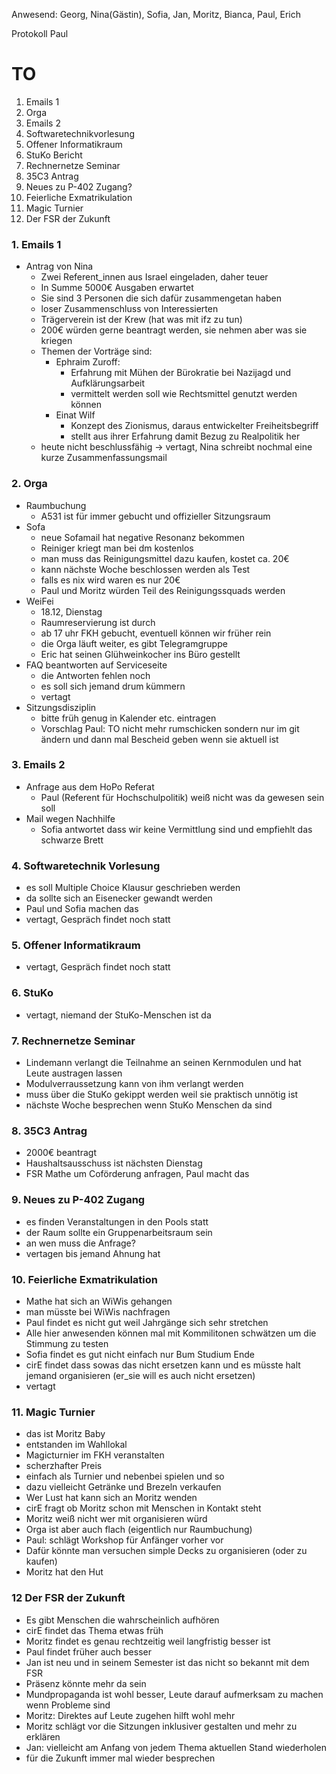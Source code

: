 ---
---

Anwesend: Georg, Nina(Gästin), Sofia, Jan, Moritz, Bianca, Paul, Erich

Protokoll Paul

# TO

1. Emails 1
2. Orga
3. Emails 2
4. Softwaretechnikvorlesung
5. Offener Informatikraum
6. StuKo Bericht
7. Rechnernetze Seminar
8. 35C3 Antrag
9. Neues zu P-402 Zugang?
10. Feierliche Exmatrikulation
11. Magic Turnier
12. Der FSR der Zukunft

### 1. Emails 1

- Antrag von Nina
  - Zwei Referent_innen aus Israel eingeladen, daher teuer
  - In Summe 5000€ Ausgaben erwartet
  - Sie sind 3 Personen die sich dafür zusammengetan haben
  - loser Zusammenschluss von Interessierten
  - Trägerverein ist der Krew (hat was mit ifz zu tun)
  - 200€ würden gerne beantragt werden, sie nehmen aber was sie kriegen
  - Themen der Vorträge sind:
    - Ephraim Zuroff:
      - Erfahrung mit Mühen der Bürokratie bei Nazijagd und Aufklärungsarbeit
      - vermittelt werden soll wie Rechtsmittel genutzt werden können
    - Einat Wilf
      - Konzept des Zionismus, daraus entwickelter Freiheitsbegriff
      - stellt aus ihrer Erfahrung damit Bezug zu Realpolitik her
  - heute nicht beschlussfähig -> vertagt, Nina schreibt nochmal eine kurze Zusammenfassungsmail

### 2. Orga

- Raumbuchung
  - A531 ist für immer gebucht und offizieller Sitzungsraum
- Sofa
  - neue Sofamail hat negative Resonanz bekommen
  - Reiniger kriegt man bei dm kostenlos
  - man muss das Reinigungsmittel dazu kaufen, kostet ca. 20€
  - kann nächste Woche beschlossen werden als Test
  - falls es nix wird waren es nur 20€
  - Paul und Moritz würden Teil des Reinigungssquads werden
- WeiFei
  - 18.12, Dienstag
  - Raumreservierung ist durch
  - ab 17 uhr FKH gebucht, eventuell können wir früher rein
  - die Orga läuft weiter, es gibt Telegramgruppe
  - Eric hat seinen Glühweinkocher ins Büro gestellt
- FAQ beantworten auf Serviceseite
  - die Antworten fehlen noch
  - es soll sich jemand drum kümmern
  - vertagt
- Sitzungsdisziplin
  - bitte früh genug in Kalender etc. eintragen
  - Vorschlag Paul: TO nicht mehr rumschicken sondern nur im git ändern und dann mal Bescheid geben wenn sie aktuell ist

### 3. Emails 2

- Anfrage aus dem HoPo Referat
  - Paul (Referent für Hochschulpolitik) weiß nicht was da gewesen sein soll
- Mail wegen Nachhilfe
  - Sofia antwortet dass wir keine Vermittlung sind und empfiehlt das schwarze Brett

### 4. Softwaretechnik Vorlesung

- es soll Multiple Choice Klausur geschrieben werden
- da sollte sich an Eisenecker gewandt werden
- Paul und Sofia machen das
- vertagt, Gespräch findet noch statt

### 5. Offener Informatikraum

- vertagt, Gespräch findet noch statt

### 6. StuKo

- vertagt, niemand der StuKo-Menschen ist da

### 7. Rechnernetze Seminar

- Lindemann verlangt die Teilnahme an seinen Kernmodulen und hat Leute austragen lassen
- Modulverraussetzung kann von ihm verlangt werden
- muss über die StuKo gekippt werden weil sie praktisch unnötig ist
- nächste Woche besprechen wenn StuKo Menschen da sind

### 8. 35C3 Antrag

- 2000€ beantragt
- Haushaltsausschuss ist nächsten Dienstag
- FSR Mathe um Coförderung anfragen, Paul macht das

### 9. Neues zu P-402 Zugang

- es finden Veranstaltungen in den Pools statt
- der Raum sollte ein Gruppenarbeitsraum sein
- an wen muss die Anfrage?
- vertagen bis jemand Ahnung hat

### 10. Feierliche Exmatrikulation

- Mathe hat sich an WiWis gehangen
- man müsste bei WiWis nachfragen
- Paul findet es nicht gut weil Jahrgänge sich sehr stretchen
- Alle hier anwesenden können mal mit Kommilitonen schwätzen um die Stimmung zu testen
- Sofia findet es gut nicht einfach nur Bum Studium Ende
- cirE findet dass sowas das nicht ersetzen kann und es müsste halt jemand organisieren (er_sie will es auch nicht ersetzen)
- vertagt

### 11. Magic Turnier

- das ist Moritz Baby
- entstanden im Wahllokal
- Magicturnier im FKH veranstalten
- scherzhafter Preis
- einfach als Turnier und nebenbei spielen und so
- dazu vielleicht Getränke und Brezeln verkaufen
- Wer Lust hat kann sich an Moritz wenden
- cirE fragt ob Moritz schon mit Menschen in Kontakt steht
- Moritz weiß nicht wer mit organisieren würd
- Orga ist aber auch flach (eigentlich nur Raumbuchung)
- Paul: schlägt Workshop für Anfänger vorher vor
- Dafür könnte man versuchen simple Decks zu organisieren (oder zu kaufen)
- Moritz hat den Hut

### 12 Der FSR der Zukunft

- Es gibt Menschen die wahrscheinlich aufhören
- cirE findet das Thema etwas früh
- Moritz findet es genau rechtzeitig weil langfristig besser ist
- Paul findet früher auch besser
- Jan ist neu und in seinem Semester ist das nicht so bekannt mit dem FSR
- Präsenz könnte mehr da sein
- Mundpropaganda ist wohl besser, Leute darauf aufmerksam zu machen wenn Probleme sind
- Moritz: Direktes auf Leute zugehen hilft wohl mehr
- Moritz schlägt vor die Sitzungen inklusiver gestalten und mehr zu erklären
- Jan: vielleicht am Anfang von jedem Thema aktuellen Stand wiederholen
- für die Zukunft immer mal wieder besprechen

